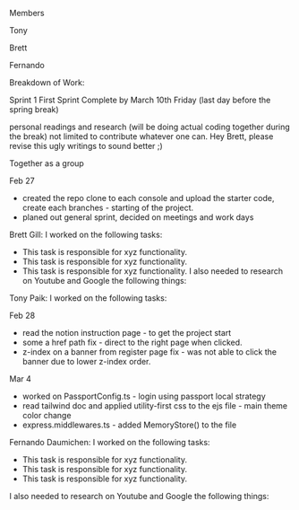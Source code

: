 Members

Tony

Brett

Fernando

Breakdown of Work:

Sprint 1 First Sprint Complete by March 10th Friday (last day before the spring break)

personal readings and research (will be doing actual coding together during the break)
not limited to contribute whatever one can.
Hey Brett, please revise this ugly writings to sound better ;)

Together as a group

Feb 27

- created the repo clone to each console and upload the starter code, create each branches - starting of the project.
- planed out general sprint, decided on meetings and work days

Brett Gill: I worked on the following tasks:

- This task is responsible for xyz functionality.
- This task is responsible for xyz functionality.
- This task is responsible for xyz functionality.
  I also needed to research on Youtube and Google the following things:

Tony Paik: I worked on the following tasks:

Feb 28

- read the notion instruction page - to get the project start
- some a href path fix - direct to the right page when clicked.
- z-index on a banner from register page fix - was not able to click the banner due to lower z-index order.

Mar 4

- worked on PassportConfig.ts - login using passport local strategy
- read tailwind doc and applied utility-first css to the ejs file - main theme color change
- express.middlewares.ts - added MemoryStore() to the file

Fernando Daumichen: I worked on the following tasks:

- This task is responsible for xyz functionality.
- This task is responsible for xyz functionality.
- This task is responsible for xyz functionality.

I also needed to research on Youtube and Google the following things:
